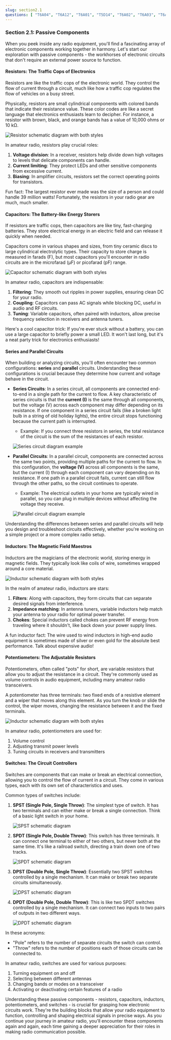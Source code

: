 ```yaml
---
slug: section2.1
questions: [ "T6A04", "T6A12", "T6A01", "T5D14", "T6A02", "T6A03", "T6A06", "T5D13", "T6A05", "T6A07", "T6D08", "T6A08" ]
---
```


### Section 2.1: Passive Components

When you peek inside any radio equipment, you'll find a fascinating array of electronic components working together in harmony. Let's start our exploration with passive components - the workhorses of electronic circuits that don't require an external power source to function.

#### Resistors: The Traffic Cops of Electronics

Resistors are like the traffic cops of the electronic world. They control the flow of current through a circuit, much like how a traffic cop regulates the flow of vehicles on a busy street.

Physically, resistors are small cylindrical components with colored bands that indicate their resistance value. These color codes are like a secret language that electronics enthusiasts learn to decipher. For instance, a resistor with brown, black, and orange bands has a value of 10,000 ohms or 10 kΩ.

![Resistor schematic diagram with both styles](../../../images/s2-1-resistor.svg)

In amateur radio, resistors play crucial roles:

1. **Voltage division**: In a receiver, resistors help divide down high voltages to levels that delicate components can handle.
2. **Current limiting**: They protect LEDs and other sensitive components from excessive current.
3. **Biasing**: In amplifier circuits, resistors set the correct operating points for transistors.

Fun fact: The largest resistor ever made was the size of a person and could handle 39 million watts! Fortunately, the resistors in your radio gear are much, much smaller.

#### Capacitors: The Battery-like Energy Storers

If resistors are traffic cops, then capacitors are like tiny, fast-charging batteries. They store electrical energy in an electric field and can release it quickly when needed.

Capacitors come in various shapes and sizes, from tiny ceramic discs to large cylindrical electrolytic types. Their capacity to store charge is measured in farads (F), but most capacitors you'll encounter in radio circuits are in the microfarad (µF) or picofarad (pF) range.

![Capacitor schematic diagram with both styles](../../../images/s2-1-capacitor.svg)

In amateur radio, capacitors are indispensable:

1. **Filtering**: They smooth out ripples in power supplies, ensuring clean DC for your radio.
2. **Coupling**: Capacitors can pass AC signals while blocking DC, useful in audio and RF circuits.
3. **Tuning**: Variable capacitors, often paired with inductors, allow precise frequency selection in receivers and antenna tuners.

Here's a cool capacitor trick: If you're ever stuck without a battery, you can use a large capacitor to briefly power a small LED. It won't last long, but it's a neat party trick for electronics enthusiasts!

#### Series and Parallel Circuits

When building or analyzing circuits, you'll often encounter two common configurations: **series** and **parallel** circuits. Understanding these configurations is crucial because they determine how current and voltage behave in the circuit.

- **Series Circuits**: In a series circuit, all components are connected end-to-end in a single path for the current to flow. A key characteristic of series circuits is that the **current (I)** is the same through all components, but the voltage (V) across each component may differ depending on its resistance. If one component in a series circuit fails (like a broken light bulb in a string of old holiday lights), the entire circuit stops functioning because the current path is interrupted.

    - Example: If you connect three resistors in series, the total resistance of the circuit is the sum of the resistances of each resistor.

    ![Series circuit diagram example](../../../images/s2-1-series-circuit.svg)

- **Parallel Circuits**: In a parallel circuit, components are connected across the same two points, providing multiple paths for the current to flow. In this configuration, the **voltage (V)** across all components is the same, but the current (I) through each component can vary depending on its resistance. If one path in a parallel circuit fails, current can still flow through the other paths, so the circuit continues to operate.

    - Example: The electrical outlets in your home are typically wired in parallel, so you can plug in multiple devices without affecting the voltage they receive.

    ![Parallel circuit diagram example](../../../images/s2-1-parallel-circuit.svg)

Understanding the differences between series and parallel circuits will help you design and troubleshoot circuits effectively, whether you're working on a simple project or a more complex radio setup.

#### Inductors: The Magnetic Field Maestros

Inductors are the magicians of the electronic world, storing energy in magnetic fields. They typically look like coils of wire, sometimes wrapped around a core material.

![Inductor schematic diagram with both styles](../../../images/s2-1-inductor.svg)

In the realm of amateur radio, inductors are stars:

1. **Filters**: Along with capacitors, they form circuits that can separate desired signals from interference.
2. **Impedance matching**: In antenna tuners, variable inductors help match your antenna to your radio for optimal power transfer.
3. **Chokes**: Special inductors called chokes can prevent RF energy from traveling where it shouldn't, like back down your power supply lines.

A fun inductor fact: The wire used to wind inductors in high-end audio equipment is sometimes made of silver or even gold for the absolute best performance. Talk about expensive audio!

#### Potentiometers: The Adjustable Resistors

Potentiometers, often called "pots" for short, are variable resistors that allow you to adjust the resistance in a circuit. They're commonly used as volume controls in audio equipment, including many amateur radio transceivers.

A potentiometer has three terminals: two fixed ends of a resistive element and a wiper that moves along this element. As you turn the knob or slide the control, the wiper moves, changing the resistance between it and the fixed terminals.

![Inductor schematic diagram with both styles](../../../images/s2-1-potentiometer.svg)

In amateur radio, potentiometers are used for:
1. Volume control
2. Adjusting transmit power levels
3. Tuning circuits in receivers and transmitters

#### Switches: The Circuit Controllers

Switches are components that can make or break an electrical connection, allowing you to control the flow of current in a circuit. They come in various types, each with its own set of characteristics and uses.

Common types of switches include:

1. **SPST (Single Pole, Single Throw)**: The simplest type of switch. It has two terminals and can either make or break a single connection. Think of a basic light switch in your home.
   
   ![SPST schematic diagram](../../../images/s2-1-spst-switch.svg)

2. **SPDT (Single Pole, Double Throw)**: This switch has three terminals. It can connect one terminal to either of two others, but never both at the same time. It's like a railroad switch, directing a train down one of two tracks.

   ![SPDT schematic diagram](../../../images/s2-1-spdt-switch.svg)

3. **DPST (Double Pole, Single Throw)**: Essentially two SPST switches controlled by a single mechanism. It can make or break two separate circuits simultaneously.

   ![DPST schematic diagram](../../../images/s2-1-dpst-switch.svg)

4. **DPDT (Double Pole, Double Throw)**: This is like two SPDT switches controlled by a single mechanism. It can connect two inputs to two pairs of outputs in two different ways.

   ![DPDT schematic diagram](../../../images/s2-1-dpdt-switch.svg)

In these acronyms:
- "Pole" refers to the number of separate circuits the switch can control.
- "Throw" refers to the number of positions each of those circuits can be connected to.

In amateur radio, switches are used for various purposes:
1. Turning equipment on and off
2. Selecting between different antennas
3. Changing bands or modes on a transceiver
4. Activating or deactivating certain features of a radio

Understanding these passive components - resistors, capacitors, inductors, potentiometers, and switches - is crucial for grasping how electronic circuits work. They're the building blocks that allow your radio equipment to function, controlling and shaping electrical signals in precise ways. As you continue your journey in amateur radio, you'll encounter these components again and again, each time gaining a deeper appreciation for their roles in making radio communication possible.
